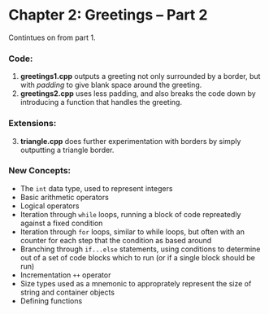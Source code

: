 # Chapter 2: Greetings – Part 2

Contintues on from part 1.

### Code:
1) **greetings1.cpp** outputs a greeting not only surrounded by a border, but with _padding_ to give blank space around the greeting.
2) **greetings2.cpp** uses less padding, and also breaks the code down by introducing a function that handles the greeting.

### Extensions:
3) **triangle.cpp** does further experimentation with borders by simply outputting a triangle border.

### New Concepts:
* The `int` data type, used to represent integers
* Basic arithmetic operators
* Logical operators
* Iteration through `while` loops, running a block of code repreatedly against a fixed condition
* Iteration through `for` loops, similar to while loops, but often with an counter for each step that the condition as based around
* Branching through `if...else` statements, using conditions to determine out of a set of code blocks which to run (or if a single block should be run)
* Incrementation `++` operator
* Size types used as a mnemonic to approprately represent the size of string and container objects
* Defining functions

